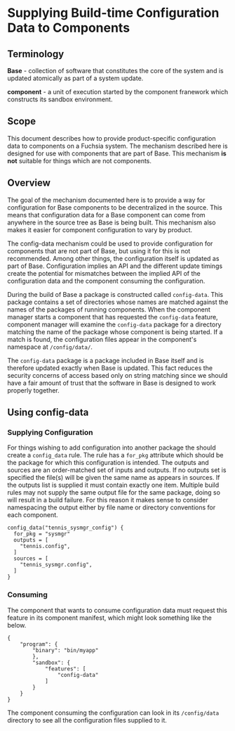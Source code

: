 # Supplying Build-time Configuration Data to Components

## Terminology

**Base** - collection of software that constitutes the core of the system and is
updated atomically as part of a system update.

**component** - a unit of execution started by the component franework which
constructs its sandbox environment.

## Scope

This document describes how to provide product-specific configuration data to
components on a Fuchsia system. The mechanism described here is designed for
use with components that are part of Base. This mechanism **is** **not**
suitable for things which are not components.

## Overview

The goal of the mechanism documented here is to provide a way for configuration
for Base components to be decentralized in the source. This means that
configuration data for a Base component can come from anywhere in the source tree
as Base is being built. This mechanism also makes it easier for component
configuration to vary by product.

The config-data mechanism could be used to provide configuration for
components that are not part of Base, but using it for this is not recommended.
Among other things, the configuration itself is updated as part of Base.
Configuration implies an API and the different update timings create the
potential for mismatches between the implied API of the configuration data and
the component consuming the configuration.

During the build of Base a package is constructed called `config-data`. This
package contains a set of directories whose names are matched against the names
of the packages of running components. When the component manager starts a
component that has requested the `config-data` feature, component manager will
examine the `config-data` package for a directory matching the name of the
package whose component is being started. If a match is found, the configuration
files appear in the component's namespace at `/config/data/`.

The `config-data` package is a package included in Base itself and is therefore
updated exactly when Base is updated. This fact reduces the security concerns of
access based only on string matching since we should have a fair amount of trust
that the software in Base is designed to work properly together.

## Using config-data

### Supplying Configuration

For things wishing to add configuration into another package the should create a
`config_data` rule. The rule has a `for_pkg` attribute which should be the
package for which this configuration is intended. The outputs and sources are an
order-matched set of inputs and outputs. If no outputs set is specified the
file(s) will be given the same name as appears in sources. If the outputs list is
supplied it must contain exactly one item. Multiple build rules may not supply
the same output file for the same package, doing so will result in a build
failure. For this reason it makes sense to consider namespacing the output either
by file name or directory conventions for each component.

```
config_data("tennis_sysmgr_config") {
  for_pkg = "sysmgr"
  outputs = [
    "tennis.config",
  ]
  sources = [
    "tennis_sysmgr.config",
  ]
}
```

### Consuming

The component that wants to consume configuration data must request this feature
in its component manifest, which might look something like the below.

```
{
    "program": {
        "binary": "bin/myapp"
        },
        "sandbox": {
            "features": [
                "config-data"
            ]
        }
    }
}
```

The component consuming the configuration can look in its `/config/data`
directory to see all the configuration files supplied to it.
